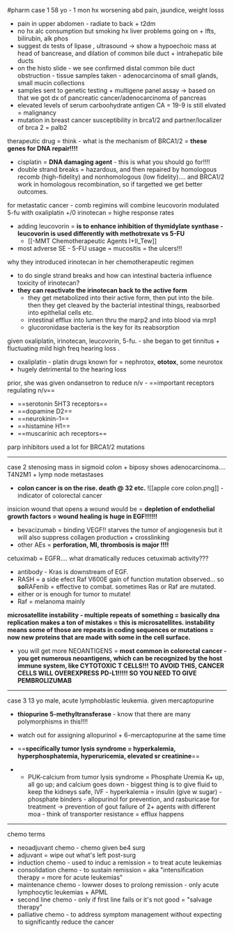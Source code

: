 #pharm
case 1 
58 yo - 1 mon hx worsening abd pain, jaundice, weight losss
- pain in upper abdomen - radiate to back + t2dm 
- no hx alc consumption but smoking hx 
liver problems going on + lfts, bilirubin, alk phos 
- suggest dx tests of lipase , ultrasound -> show a hypoechoic mass at head of bancrease, and dilation of common bile duct + intrahepatic bile ducts 
- on the histo slide - we see confirmed distal common bile duct obstruction - tissue samples taken - adenocarcinoma of small glands, small mucin collections
- samples sent to genetic testing + multigene panel assay -> based on that we got dx of pancreatic cancer/adenocarcinoma of pancreas 
- elevated levels of serum carboohydrate antigen CA = 19-9 is still elvated = malignancy 
- mutation in breast cancer susceptibility in brca1/2 and partner/localizer of brca 2 = palb2 

therapeutic drug = think - what is the mechanism of BRCA1/2 = **these genes for DNA repair!!!!**
- cisplatin = **DNA damaging agent** - this is what you should go for!!!!
- double strand breaks = hazardous, and then repaired by homologous recomb (high-fidelity) and nonhomologous (low fidelity).... and BRCA1/2 work in homologous recombination, so if targetted we get better outcomes. 

for metastatic cancer - comb regimins will combine leucovorin modulated 5-fu with oxaliplatin +/0 irinotecan = highe response rates
- adding leucovorin = **is to enhance inhibition of thymidylate synthase - leucovorin is used differently with methotrexate vs 5-FU**
	- [[-MMT Chemotherapeutic Agents I+II_Tew]]
- most adverse SE - 5-FU usage = mucositis = the ulcers!!! 

why they introduced irinotecan in her chemotherapeutic regimen 
- to do single strand breaks
and how can intestinal bacteria influence toxicity of irinotecan? 
- **they can reactivate the irinotecan back to the active form**
	- they get metabolized into their active form, then put into the bile. then they get cleaved by the bacterial intestinal things, reabsorbed into epithelial cells etc. 
	- intestinal efflux into lumen thru the marp2 and into blood via mrp1 
	- glucoronidase bacteria is the key for its reabsorption 

given oxaliplatin, irinotecan, leucovorin, 5-fu. - she began to get tinnitus + fluctuating mild high freq hearing loss . 
- oxaliplatin - platin drugs known for = nephrotox, **ototox**, some neurotox
- hugely detrimental to the hearing loss 

prior, she was given ondansetron to reduce n/v - 
==important receptors regulating n/v==
- ==serotonin 5HT3 receptors==
- ==dopamine D2== 
- ==neurokinin-1== 
- ==histamine H1== 
- ==muscarinic ach receptors== 

parp inhibitors used a lot for BRCA1/2 mutations 

---
case 2 
stenosing mass in sigmoid colon + biposy shows adenocarcinoma.... T4N2M1 + lymp node metastases 
- **colon cancer is on the rise. death @ 32 etc.**
![[apple core colon.png]] - indicator of colorectal cancer

insicion wound that opens a wound would be = **depletion of endothelial growth factors = wound healing is huge in EGF!!!!!!**
- bevacizumab = binding VEGF!! starves the tumor of angiogenesis but it will also suppress collagen production + crosslinking 
- other AEs = **perforation, MI, thrombosis is major !!!!**

cetuximab = EGFR.... what dramatically reduces cetuximab activity???
- antibody - Kras is downstream of EGF. 
- RASH = a side efect
Raf V600E gain of function mutation observed... so **so**RAFenib = effective to combat. 
sometimes Ras or Raf are mutated. 
- either or is enough for tumor to mutate!
- Raf = melanoma mainly 

**microsatellite instability - multiple repeats of something = basically dna replication makes a ton of mistakes = this is microsatellites. instability means some of those are repeats in coding sequences or mutations = now new proteins that are made with some in the cell surface.** 
- you will get more NEOANTIGENS = **most common in colorectal cancer - you get numerous neoantigens, which can be recognized by the host immune system, like CYTOTOXIC T CELLS!!! TO AVOID THIS, CANCER CELLS WILL OVEREXPRESS PD-L1!!!!! SO YOU NEED TO GIVE PEMBROLIZUMAB**

---
case 3 
13 yo male, acute lymphoblastic leukemia. given mercaptopurine 
- **thiopurine 5-methyltransferase** - know that there are many polymorphisms in this!!!! 

- watch out for assigning allopurinol + 6-mercaptopurine at the same time
- ==**specifically tumor lysis syndrome = hyperkalemia, hyperphosphatemia, hyperuricemia, elevated sr creatinine**== 
- - PUK-calcium from tumor lysis syndrome = Phosphate Uremia K+ up, all go up; and calcium goes down 
			- biggest thing is to give fluid to keep the kidneys safe, IVF
			- hyperkalemia = insulin (give w sugar)
			- phosphate binders
			- allopurinol for prevention, and rasburicase for treatment -> prevention of gout 
failure of 2+ agents with different moa - think of transporter resistance = efflux happens 
---
chemo terms
- neoadjuvant chemo - chemo given be4 surg 
- adjuvant = wipe out what's left post-surg
- induction chemo - used to induc a remission = to treat acute leukemias
- consolidation chemo - to sustain remission = aka "intensification therapy = more for acute leukemias"
- maintenance chemo - lowwer doses to prolong remission - only acute lymphocytic leukemias + APML
- second line chemo - only if first line fails or it's not good = "salvage therapy"
- palliative chemo - to address symptom management without expecting to significantly reduce the cancer

